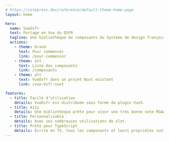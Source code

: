 ```yaml
---
# https://vitepress.dev/reference/default-theme-home-page
layout: home

hero:
  name: VueDsfr
  text: Portage en Vue du DSFR
  tagline: Une bibliothèque de composants du Système de design français en Vue 3.
  actions:
    - theme: brand
      text: Pour commencer
      link: /pour-commencer
    - theme: alt
      text: Liste des composants
      link: /composants
    - theme: alt
      text: VueDsfr dans un projet Nuxt existant
      link: /vue-dsfr-nuxt

features:
  - title: Facile d’utilisation
    details: VueDsfr est distribuée sous forme de plugin Vue3.
  - title: A11y
    details: Une bibliothèque prête pour viser une très bonne note RGAA.
  - title: Personnalisable
    details: Avec ses nombreuses utilisations de slot.
  - title: Prête pour TypeScript
    details: Écrite en TS, tous les composants et leurs propriétés sont typés.
---
```



